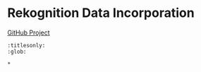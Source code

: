 # Rekognition Data Incorporation

[GitHub Project](https://github.com/WordPress/openverse/issues/431)

```{toctree}
:titlesonly:
:glob:

*
```
